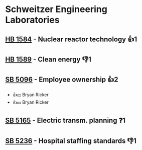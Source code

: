 # Schweitzer Engineering Laboratories

## [HB 1584](/bill/2023-24/hb/1584/) - Nuclear reactor technology 👍1  

## [HB 1589](/bill/2023-24/hb/1589/) - Clean energy  👎1 

## [SB 5096](/bill/2023-24/sb/5096/) - Employee ownership 👍2  
* 👍💵 Bryan Ricker
* 👍💵 Bryan Ricker

## [SB 5165](/bill/2023-24/sb/5165/) - Electric transm. planning   ❓1

## [SB 5236](/bill/2023-24/sb/5236/) - Hospital staffing standards  👎1 